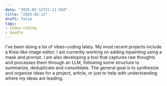```yaml
---
date: "2025-02-12T21:11:50Z"
title: "2025-02-12"
draft: false
tags:
- vibes-coding
- doodle
---
```


I've been doing a lot of vibes-coding lately.
My most recent projects include a Krea-like image editor.
I am currently working on adding inpainting using a mask and prompt.
I am also developing a tool that captures raw thoughts and processes them through an LLM, following some structure to summarize, deduplicate and consolidate.
The general goal is to synthesize and organize ideas for a project, article, or just to help with understanding where my ideas are leading.
